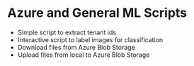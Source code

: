 # Azure and General ML Scripts

* Simple script to extract tenant ids
* Interactive script to label images for classification
* Download files from Azure Blob Storage
* Upload files from local to Azure Blob Storage
